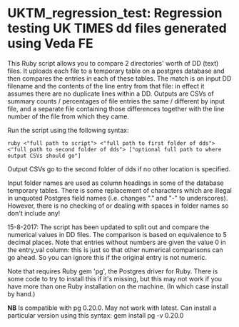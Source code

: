 UKTM_regression_test: Regression testing UK TIMES dd files generated using Veda FE
===================================================================================

This Ruby script allows you to compare 2 directories' worth of DD (text) files. It uploads each file to a temporary table on a postgres database and then compares the entries in each of these tables. The match is on input DD filename and the contents of the line entry from that file: in effect it assumes there are no duplicate lines within a DD. Outputs are CSVs of summary counts / percentages of file entries the same / different by input file, and a separate file containing those differences together with the line number of the file from which they came.

Run the script using the following syntax:

    ruby <"full path to script"> <"full path to first folder of dds"> <"full path to second folder of dds"> ["optional full path to where output CSVs should go"]
    
Output CSVs go to the second folder of dds if no other location is specified.

Input folder names are used as column headings in some of the database temporary tables. There is some replacement of characters which are illegal in unquoted Postgres field names (i.e. changes "." and "-" to underscores). However, there is no checking of or dealing with spaces in folder names so don't include any!

15-8-2017: The script has been updated to split out and compare the numerical values in DD files. The comparison is based on equivalence to 5 decimal places. Note that entries without numbers are given the value 0 in the entry_val column: this is just so that other numerical comparisons can go ahead. So you can ignore this if the original entry is not numeric.

Note that requires Ruby gem 'pg', the Postgres driver for Ruby. There is some code to try to install this if it's missing, but this may not work if you have more than one Ruby installation on the machine. (In which case install by hand.)

**NB** Is compatible with pg 0.20.0. May not work with latest. Can install a particular version using this syntax:
gem install pg -v 0.20.0
